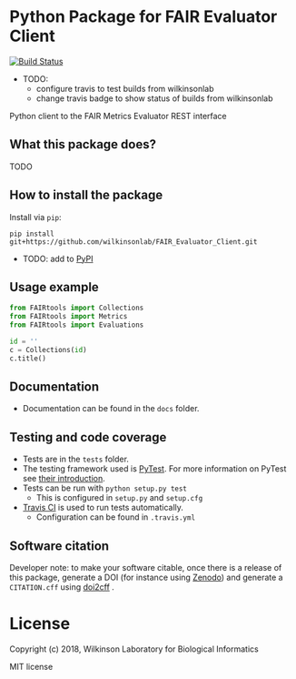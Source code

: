# Python Package for FAIR Evaluator Client
[![Build Status](https://travis-ci.com/c-martinez/FAIR_Evaluator_Client.svg?branch=master)](https://travis-ci.com/c-martinez/FAIR_Evaluator_Client)
- TODO:
  - configure travis to test builds from wilkinsonlab
  - change travis badge to show status of builds from wilkinsonlab

Python client to the FAIR Metrics Evaluator REST interface

## What this package does?
TODO

## How to install the package
Install via `pip`:

```
pip install git+https://github.com/wilkinsonlab/FAIR_Evaluator_Client.git
```

 - TODO: add to [PyPI](https://pypi.org/)

## Usage example
```python
from FAIRtools import Collections
from FAIRtools import Metrics
from FAIRtools import Evaluations

id = ''
c = Collections(id)
c.title()
```

## Documentation
* Documentation can be found in the `docs` folder.

## Testing and code coverage

* Tests are in the `tests` folder.
* The testing framework used is [PyTest](https://pytest.org). For more information on PyTest see [their introduction](http://pythontesting.net/framework/pytest/pytest-introduction/).
* Tests can be run with `python setup.py test`
  - This is configured in `setup.py` and `setup.cfg`
* [Travis CI](https://travis-ci.com/) is used to run tests automatically.
  - Configuration can be found in `.travis.yml`

## Software citation
Developer note: to make your software citable, once there is a release of this package, generate a DOI (for instance using [Zenodo](https://zenodo.org/)) and generate a `CITATION.cff` using [doi2cff](https://github.com/citation-file-format/doi2cff) .

# License
Copyright (c) 2018, Wilkinson Laboratory for Biological Informatics

MIT license
